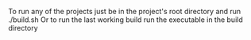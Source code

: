 To run any of the projects just be in the project's root directory and run ./build.sh
Or to run the last working build run the executable in the build directory
